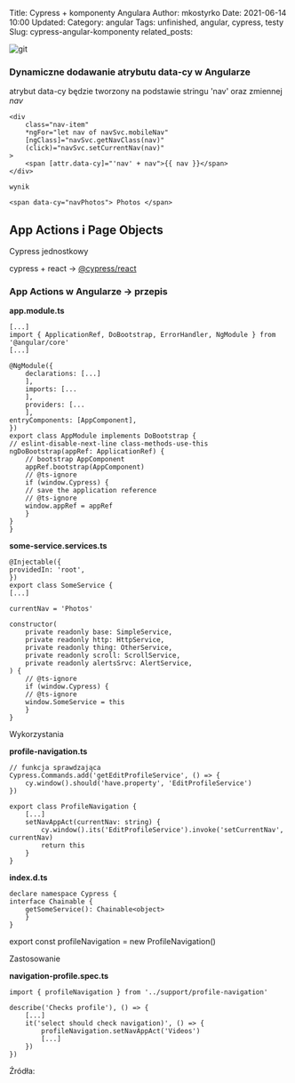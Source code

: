 Title: Cypress + komponenty Angulara
Author: mkostyrko
Date: 2021-06-14 10:00
Updated:
Category: angular
Tags: unfinished, angular, cypress, testy
Slug: cypress-angular-komponenty
related_posts:


![git](https://miro.medium.com/max/5872/1*rcewo8BQLzUc_fI-_O7S_w.png)

### Dynamiczne dodawanie atrybutu data-cy w Angularze

atrybut data-cy będzie tworzony na podstawie stringu 'nav' oraz zmiennej *nav*

    <div
        class="nav-item"
        *ngFor="let nav of navSvc.mobileNav"
        [ngClass]="navSvc.getNavClass(nav)"
        (click)="navSvc.setCurrentNav(nav)"
    >
        <span [attr.data-cy]="'nav' + nav">{{ nav }}</span>
    </div>

    wynik

    <span data-cy="navPhotos"> Photos </span>


## App Actions i Page Objects



Cypress jednostkowy

cypress + react -> [@cypress/react](https://github.com/cypress-io/cypress/tree/master/npm/react)

### App Actions w Angularze -> przepis

**app.module.ts**

    [...]
    import { ApplicationRef, DoBootstrap, ErrorHandler, NgModule } from '@angular/core'
    [...]

    @NgModule({
        declarations: [...]
        ],
        imports: [...
        ],
        providers: [...
        ],
    entryComponents: [AppComponent],
    })
    export class AppModule implements DoBootstrap {
    // eslint-disable-next-line class-methods-use-this
    ngDoBootstrap(appRef: ApplicationRef) {
        // bootstrap AppComponent
        appRef.bootstrap(AppComponent)
        // @ts-ignore
        if (window.Cypress) {
        // save the application reference
        // @ts-ignore
        window.appRef = appRef
        }
    }
    }

**some-service.services.ts**

    @Injectable({
    providedIn: 'root',
    })
    export class SomeService {
    [...]

    currentNav = 'Photos'

    constructor(
        private readonly base: SimpleService,
        private readonly http: HttpService,
        private readonly thing: OtherService,
        private readonly scroll: ScrollService,
        private readonly alertsSrvc: AlertService,
    ) {
        // @ts-ignore
        if (window.Cypress) {
        // @ts-ignore
        window.SomeService = this
        }
    }

Wykorzystania

**profile-navigation.ts**

    // funkcja sprawdzająca
    Cypress.Commands.add('getEditProfileService', () => {
        cy.window().should('have.property', 'EditProfileService')
    })

    export class ProfileNavigation {
        [...]
        setNavAppAct(currentNav: string) {
            cy.window().its('EditProfileService').invoke('setCurrentNav', currentNav)
            return this
        }
    }

**index.d.ts**

    declare namespace Cypress {
    interface Chainable {
        getSomeService(): Chainable<object>
        }
    }


export const profileNavigation = new ProfileNavigation()

Zastosowanie

**navigation-profile.spec.ts**

    import { profileNavigation } from '../support/profile-navigation'

    describe('Checks profile'), () => {
        [...]
        it('select should check navigation)', () => {
            profileNavigation.setNavAppAct('Videos')
            [...]
        })
    })



Źródła:

